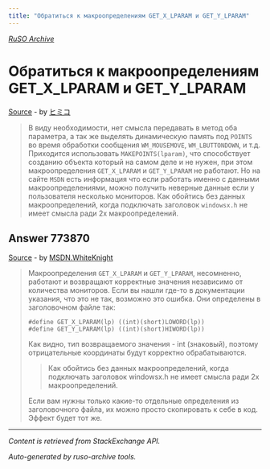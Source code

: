 ```yaml
---
title: "Обратиться к макроопределениям GET_X_LPARAM и GET_Y_LPARAM"
---
```

<p><i><a href="https://github.com/MSDN-WhiteKnight/ruso-archive/">RuSO Archive</a></i></p>
<h1>Обратиться к макроопределениям GET_X_LPARAM и GET_Y_LPARAM</h1>
<p><a href="https://ru.stackoverflow.com/questions/769516/%d0%9e%d0%b1%d1%80%d0%b0%d1%82%d0%b8%d1%82%d1%8c%d1%81%d1%8f-%d0%ba-%d0%bc%d0%b0%d0%ba%d1%80%d0%be%d0%be%d0%bf%d1%80%d0%b5%d0%b4%d0%b5%d0%bb%d0%b5%d0%bd%d0%b8%d1%8f%d0%bc-get-x-lparam-%d0%b8-get-y-lparam">Source</a> - by <a href="https://ru.stackoverflow.com/users/206435/%e3%83%92%e3%83%9f%e3%82%b3">ヒミコ</a></p>
<blockquote>
<p>В виду необходимости, нет смысла передавать в метод оба параметра, а так же выделять динамическую память под <code>POINTS</code> во время обработки сообщения <code>WM_MOUSEMOVE</code>, <code>WM_LBUTTONDOWN</code>, и т.д. Приходится использовать <code>MAKEPOINTS(lparam)</code>, что способствует созданию объекта который на самом деле и не нужен, при этом макроопределения <code>GET_X_LPARAM</code> и <code>GET_Y_LPARAM</code> не работают. Но на сайте <code>MSDN</code> есть информация что если работать именно с данными макроопределениями, можно получить неверные данные если у пользователя несколько мониторов. Как обойтись без данных макроопределений, когда подключать заголовок <code>windowsx.h</code> не имеет смысла ради 2х макроопределений.</p>

</blockquote>
<h2>Answer 773870</h2>
<p><a href="https://ru.stackoverflow.com/a/773870/">Source</a> - by <a href="https://ru.stackoverflow.com/users/240512/msdn-whiteknight">MSDN.WhiteKnight</a></p>
<blockquote>
<p>Макроопределения <code>GET_X_LPARAM</code> и <code>GET_Y_LPARAM</code>, несомненно, работают и возвращают корректные значения независимо от количества мониторов. Если вы нашли где-то в документации указания, что это не так, возможно это ошибка. Они определены в заголовочном файле так:</p>

<pre><code>#define GET_X_LPARAM(lp) ((int)(short)LOWORD(lp))
#define GET_Y_LPARAM(lp) ((int)(short)HIWORD(lp))
</code></pre>

<p>Как видно, тип возвращаемого значения - int (знаковый), поэтому отрицательные координаты будут корректно обрабатываются.</p>

<blockquote>
  <p>Как обойтись без данных макроопределений, когда подключать заголовок
  windowsx.h не имеет смысла ради 2х макроопределений.</p>
</blockquote>

<p>Если вам нужны только какие-то отдельные определения из заголовочного файла, их можно просто скопировать к себе в код. Эффект будет тот же.  </p>

</blockquote>
<hr/>
<p><i>Content is retrieved from StackExchange API. </i></p>
<p><i>Auto-generated by ruso-archive tools. </i></p>

